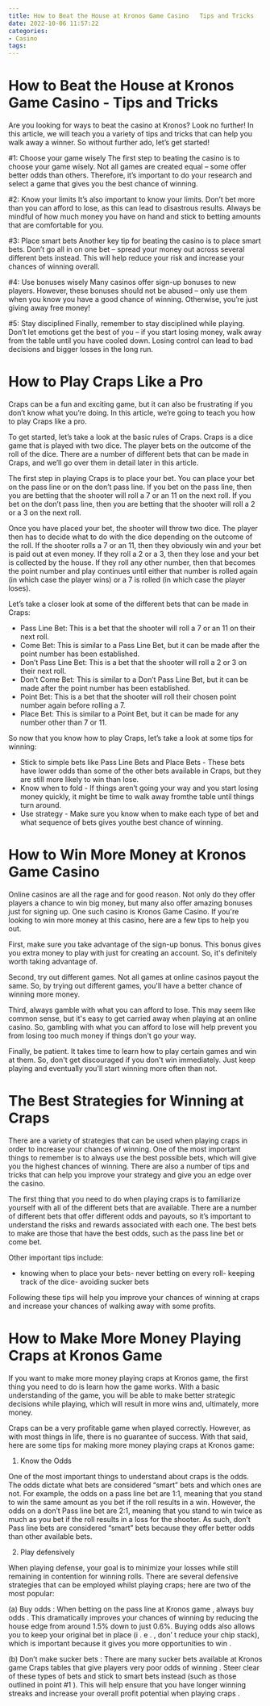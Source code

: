 ```yaml
---
title: How to Beat the House at Kronos Game Casino   Tips and Tricks 
date: 2022-10-06 11:57:22
categories:
- Casino
tags:
---
```



#  How to Beat the House at Kronos Game Casino - Tips and Tricks 

Are you looking for ways to beat the casino at Kronos? Look no further! In this article, we will teach you a variety of tips and tricks that can help you walk away a winner. So without further ado, let’s get started!

#1: Choose your game wisely
The first step to beating the casino is to choose your game wisely. Not all games are created equal – some offer better odds than others. Therefore, it’s important to do your research and select a game that gives you the best chance of winning.

#2: Know your limits
It’s also important to know your limits. Don’t bet more than you can afford to lose, as this can lead to disastrous results. Always be mindful of how much money you have on hand and stick to betting amounts that are comfortable for you.

#3: Place smart bets
Another key tip for beating the casino is to place smart bets. Don’t go all in on one bet – spread your money out across several different bets instead. This will help reduce your risk and increase your chances of winning overall.

#4: Use bonuses wisely
Many casinos offer sign-up bonuses to new players. However, these bonuses should not be abused – only use them when you know you have a good chance of winning. Otherwise, you’re just giving away free money!

#5: Stay disciplined
Finally, remember to stay disciplined while playing. Don’t let emotions get the best of you – if you start losing money, walk away from the table until you have cooled down. Losing control can lead to bad decisions and bigger losses in the long run.

#  How to Play Craps Like a Pro 
Craps can be a fun and exciting game, but it can also be frustrating if you don’t know what you’re doing. In this article, we’re going to teach you how to play Craps like a pro.

To get started, let’s take a look at the basic rules of Craps. Craps is a dice game that is played with two dice. The player bets on the outcome of the roll of the dice. There are a number of different bets that can be made in Craps, and we’ll go over them in detail later in this article.

The first step in playing Craps is to place your bet. You can place your bet on the pass line or on the don’t pass line. If you bet on the pass line, then you are betting that the shooter will roll a 7 or an 11 on the next roll. If you bet on the don’t pass line, then you are betting that the shooter will roll a 2 or a 3 on the next roll.

Once you have placed your bet, the shooter will throw two dice. The player then has to decide what to do with the dice depending on the outcome of the roll. If the shooter rolls a 7 or an 11, then they obviously win and your bet is paid out at even money. If they roll a 2 or a 3, then they lose and your bet is collected by the house. If they roll any other number, then that becomes the point number and play continues until either that number is rolled again (in which case the player wins) or a 7 is rolled (in which case the player loses).

Let’s take a closer look at some of the different bets that can be made in Craps: 
- Pass Line Bet: This is a bet that the shooter will roll a 7 or an 11 on their next roll. 
- Come Bet: This is similar to a Pass Line Bet, but it can be made after the point number has been established. 
- Don’t Pass Line Bet: This is a bet that the shooter will roll a 2 or 3 on their next roll. 
- Don’t Come Bet: This is similar to a Don’t Pass Line Bet, but it can be made after the point number has been established. 
- Point Bet: This is a bet that the shooter will roll their chosen point number again before rolling a 7. 
- Place Bet: This is similar to a Point Bet, but it can be made for any number other than 7 or 11. 

So now that you know how to play Craps, let’s take a look at some tips for winning: 
- Stick to simple bets like Pass Line Bets and Place Bets - These bets have lower odds than some of the other bets available in Craps, but they are still more likely to win than lose. 
- Know when to fold - If things aren’t going your way and you start losing money quickly, it might be time to walk away fromthe table until things turn around. 
- Use strategy - Make sure you know when to make each type of bet and what sequence of bets gives youthe best chance of winning.

#  How to Win More Money at Kronos Game Casino 

Online casinos are all the rage and for good reason. Not only do they offer players a chance to win big money, but many also offer amazing bonuses just for signing up. One such casino is Kronos Game Casino. If you're looking to win more money at this casino, here are a few tips to help you out.

First, make sure you take advantage of the sign-up bonus. This bonus gives you extra money to play with just for creating an account. So, it's definitely worth taking advantage of.

Second, try out different games. Not all games at online casinos payout the same. So, by trying out different games, you'll have a better chance of winning more money.

Third, always gamble with what you can afford to lose. This may seem like common sense, but it's easy to get carried away when playing at an online casino. So, gambling with what you can afford to lose will help prevent you from losing too much money if things don't go your way.

Finally, be patient. It takes time to learn how to play certain games and win at them. So, don't get discouraged if you don't win immediately. Just keep playing and eventually you'll start winning more often than not.

#  The Best Strategies for Winning at Craps 

There are a variety of strategies that can be used when playing craps in order to increase your chances of winning. One of the most important things to remember is to always use the best possible bets, which will give you the highest chances of winning. There are also a number of tips and tricks that can help you improve your strategy and give you an edge over the casino.

The first thing that you need to do when playing craps is to familiarize yourself with all of the different bets that are available. There are a number of different bets that offer different odds and payouts, so it’s important to understand the risks and rewards associated with each one. The best bets to make are those that have the best odds, such as the pass line bet or come bet.

Other important tips include: 
- knowing when to place your bets- never betting on every roll- keeping track of the dice- avoiding sucker bets

Following these tips will help you improve your chances of winning at craps and increase your chances of walking away with some profits.

#  How to Make More Money Playing Craps at Kronos Game

If you want to make more money playing craps at Kronos game, the first thing you need to do is learn how the game works. With a basic understanding of the game, you will be able to make better strategic decisions while playing, which will result in more wins and, ultimately, more money.

Craps can be a very profitable game when played correctly. However, as with most things in life, there is no guarantee of success. With that said, here are some tips for making more money playing craps at Kronos game:

1. Know the Odds

One of the most important things to understand about craps is the odds. The odds dictate what bets are considered “smart” bets and which ones are not. For example, the odds on a pass line bet are 1:1, meaning that you stand to win the same amount as you bet if the roll results in a win. However, the odds on a don’t Pass line bet are 2:1, meaning that you stand to win twice as much as you bet if the roll results in a loss for the shooter. As such, don’t Pass line bets are considered “smart” bets because they offer better odds than other available bets.

2. Play defensively

When playing defense, your goal is to minimize your losses while still remaining in contention for winning rolls. There are several defensive strategies that can be employed whilst playing craps; here are two of the most popular:

(a) Buy odds : When betting on the pass line at Kronos game , always buy odds . This dramatically improves your chances of winning by reducing the house edge from around 1.5% down to just 0.6%. Buying odds also allows you to keep your original bet in place (i . e . , don’ t reduce your chip stack), which is important because it gives you more opportunities to win .

(b) Don’t make sucker bets : There are many sucker bets available at Kronos game Craps tables that give players very poor odds of winning . Steer clear of these types of bets and stick to smart bets instead (such as those outlined in point #1 ). This will help ensure that you have longer winning streaks and increase your overall profit potential when playing craps .